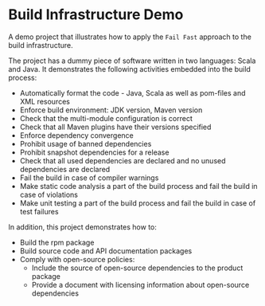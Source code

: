 # Build Infrastructure Demo

A demo project that illustrates how to apply the `Fail Fast` approach to the build infrastructure.

The project has a dummy piece of software written in two languages: Scala and Java.
It demonstrates the following activities embedded into the build process:
* Automatically format the code - Java, Scala as well as pom-files and XML resources
* Enforce build environment: JDK version, Maven version
* Check that the multi-module configuration is correct
* Check that all Maven plugins have their versions specified
* Enforce dependency convergence
* Prohibit usage of banned dependencies
* Prohibit snapshot dependencies for a release
* Check that all used dependencies are declared and no unused dependencies are declared
* Fail the build in case of compiler warnings
* Make static code analysis a part of the build process and fail the build in case of violations
* Make unit testing a part of the build process and fail the build in case of test failures

In addition, this project demonstrates how to:
* Build the rpm package
* Build source code and API documentation packages
* Comply with open-source policies:
  * Include the source of open-source dependencies to the product package
  * Provide a document with licensing information about open-source dependencies
